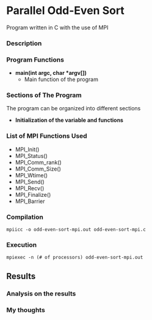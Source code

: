 # Parallel Odd-Even Sort 
Program written in C with the use of MPI

### Description 


### Program Functions
- **main(int argc, char \*argv[])**
  - Main function of the program

### Sections of The Program
The program can be organized into different sections
- **Initialization of the variable and functions**

### List of MPI Functions Used
- MPI_Init()
- MPI_Status()
- MPI_Comm_rank()
- MPI_Comm_Size()
- MPI_Wtime()
- MPI_Send()
- MPI_Recv()
- MPI_Finalize()
- MPI_Barrier

### Compilation
`mpiicc -o odd-even-sort-mpi.out odd-even-sort-mpi.c`
### Execution
`mpiexec -n (# of processors) odd-even-sort-mpi.out`
## Results

### Analysis on the results


### My thoughts

